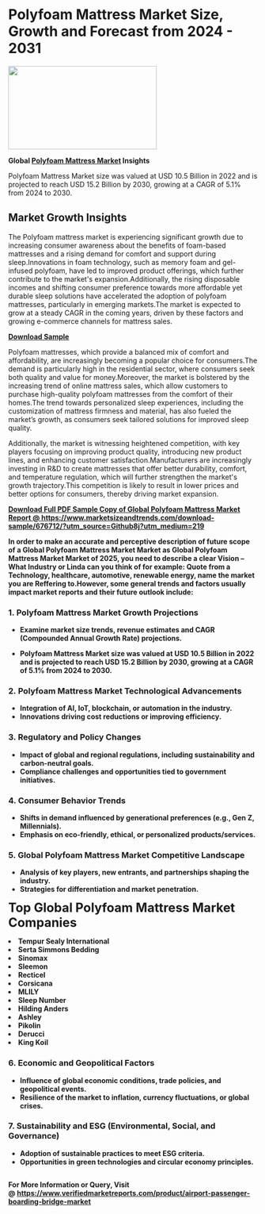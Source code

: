 <H1>Polyfoam Mattress Market Size, Growth and Forecast from 2024 - 2031</H1><img class="aligncenter size-medium wp-image-584254" src="https://thirdeyenews.in/wp-content/uploads/2024/09/Global-Market-Research-300x168.jpeg" alt="" width="300" height="168" /><p><strong>Global&nbsp;<a href="https://www.marketsizeandtrends.com/download-sample/676712/?utm_source=Github8j?utm_medium=219">Polyfoam Mattress Market</a> Insights</strong></p><p>Polyfoam Mattress Market size was valued at USD 10.5 Billion in 2022 and is projected to reach USD 15.2 Billion by 2030, growing at a CAGR of 5.1% from 2024 to 2030.</p><p><h2>Market Growth Insights</h2> <p>The Polyfoam mattress market is experiencing significant growth due to increasing consumer awareness about the benefits of foam-based mattresses and a rising demand for comfort and support during sleep.Innovations in foam technology, such as memory foam and gel-infused polyfoam, have led to improved product offerings, which further contribute to the market's expansion.Additionally, the rising disposable incomes and shifting consumer preference towards more affordable yet durable sleep solutions have accelerated the adoption of polyfoam mattresses, particularly in emerging markets.The market is expected to grow at a steady CAGR in the coming years, driven by these factors and growing e-commerce channels for mattress sales.</p> <p><strong><a href="#">Download Sample</a></strong></p> <p>Polyfoam mattresses, which provide a balanced mix of comfort and affordability, are increasingly becoming a popular choice for consumers.The demand is particularly high in the residential sector, where consumers seek both quality and value for money.Moreover, the market is bolstered by the increasing trend of online mattress sales, which allow customers to purchase high-quality polyfoam mattresses from the comfort of their homes.The trend towards personalized sleep experiences, including the customization of mattress firmness and material, has also fueled the market’s growth, as consumers seek tailored solutions for improved sleep quality.</p> <p>Additionally, the market is witnessing heightened competition, with key players focusing on improving product quality, introducing new product lines, and enhancing customer satisfaction.Manufacturers are increasingly investing in R&D to create mattresses that offer better durability, comfort, and temperature regulation, which will further strengthen the market's growth trajectory.This competition is likely to result in lower prices and better options for consumers, thereby driving market expansion.</p> <p><strong><a href="#"></p><p><span class=""><strong>Download Full PDF Sample Copy of Global Polyfoam Mattress Market Report</strong> @ <a href="https://www.marketsizeandtrends.com/download-sample/676712/?utm_source=Github8j?utm_medium=219" target="_blank">https://www.marketsizeandtrends.com/download-sample/676712/?utm_source=Github8j?utm_medium=219</a></span></p><p>In order to make an accurate and perceptive description of future scope of a Global&nbsp;Polyfoam Mattress Market Market as Global&nbsp;Polyfoam Mattress Market Market of 2025, you need to describe a clear Vision &ndash; What Industry or Linda can you think of for example: Quote from a Technology, healthcare, automotive, renewable energy, name the market you are Reffering to.However, some general trends and factors usually impact market reports and their future outlook include:</p><h3>1.&nbsp;<strong>Polyfoam Mattress Market Growth Projections</strong></h3><ul><li>Examine market size trends, revenue estimates and CAGR (Compounded Annual Growth Rate) projections.</li><li><p>Polyfoam Mattress Market size was valued at USD 10.5 Billion in 2022 and is projected to reach USD 15.2 Billion by 2030, growing at a CAGR of 5.1% from 2024 to 2030.</p></li></ul><h3>2.&nbsp;<strong>Polyfoam Mattress Market Technological Advancements</strong></h3><ul><li>Integration of AI, IoT, blockchain, or automation in the industry.</li><li>Innovations driving cost reductions or improving efficiency.</li></ul><h3>3.&nbsp;<strong>Regulatory and Policy Changes</strong></h3><ul><li>Impact of global and regional regulations, including sustainability and carbon-neutral goals.</li><li>Compliance challenges and opportunities tied to government initiatives.</li></ul><h3>4.&nbsp;<strong>Consumer Behavior Trends</strong></h3><ul><li>Shifts in demand influenced by generational preferences (e.g., Gen Z, Millennials).</li><li>Emphasis on eco-friendly, ethical, or personalized products/services.</li></ul><h3>5.&nbsp;<strong>Global Polyfoam Mattress Market Competitive Landscape</strong></h3><ul><li>Analysis of key players, new entrants, and partnerships shaping the industry.</li><li>Strategies for differentiation and market penetration.</li></ul><p data-pm-slice="1 1 []"><span style="color: inherit; font-family: inherit; font-size: 25px;">Top Global Polyfoam Mattress Market Companies</span></p><div class="" data-test-id=""><p><li>Tempur Sealy International</li><li> Serta Simmons Bedding</li><li> Sinomax</li><li> Sleemon</li><li> Recticel</li><li> Corsicana</li><li> MLILY</li><li> Sleep Number</li><li> Hilding Anders</li><li> Ashley</li><li> Pikolin</li><li> Derucci</li><li> King Koil</li></p></div><h3>6.&nbsp;<strong>Economic and Geopolitical Factors</strong></h3><ul><li>Influence of global economic conditions, trade policies, and geopolitical events.</li><li>Resilience of the market to inflation, currency fluctuations, or global crises.</li></ul><h3>7.&nbsp;<strong>Sustainability and ESG (Environmental, Social, and Governance)</strong></h3><ul><li>Adoption of sustainable practices to meet ESG criteria.</li><li>Opportunities in green technologies and circular economy principles.</li></ul><h2><strong style="font-size: 14px;">For More Information or Query, Visit @&nbsp;</strong><a style="background-color: #ffffff; font-size: 14px;" href="https://www.marketsizeandtrends.com/report/polyfoam-mattress-market/" target="_blank">https://www.verifiedmarketreports.com/product/airport-passenger-boarding-bridge-market</a></h2>